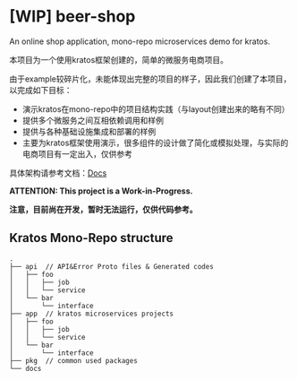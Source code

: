 # [WIP] beer-shop
An online shop application, mono-repo microservices demo for kratos.

本项目为一个使用kratos框架创建的，简单的微服务电商项目。

由于example较碎片化，未能体现出完整的项目的样子，因此我们创建了本项目，以完成如下目标：

* 演示kratos在mono-repo中的项目结构实践（与layout创建出来的略有不同）
* 提供多个微服务之间互相依赖调用和样例
* 提供与各种基础设施集成和部署的样例
* 主要为kratos框架使用演示，很多组件的设计做了简化或模拟处理，与实际的电商项目有一定出入，仅供参考

具体架构请参考文档：[Docs](https://go-kratos.github.io/beer-shop/#/)

**ATTENTION: This project is a Work-in-Progress.**

**注意，目前尚在开发，暂时无法运行，仅供代码参考。**

## Kratos Mono-Repo structure
```
.
├── api  // API&Error Proto files & Generated codes
│   ├── foo
│   │   ├── job
│   │   └── service
│   └── bar
│       └── interface
├── app  // kratos microservices projects
│   ├── foo
│   │   ├── job
│   │   └── service
│   └── bar
│       └── interface
├── pkg  // common used packages
└── docs

```

